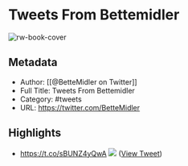 # Tweets From Bettemidler

![rw-book-cover](https://pbs.twimg.com/profile_images/1714791233540014080/RUKmz6rt.jpg)

## Metadata
- Author: [[@BetteMidler on Twitter]]
- Full Title: Tweets From Bettemidler
- Category: #tweets
- URL: https://twitter.com/BetteMidler

## Highlights
- https://t.co/sBUNZ4yQwA
  ![](https://pbs.twimg.com/media/E1KDMn9VIAcvHGe.jpg) ([View Tweet](https://twitter.com/BetteMidler/status/1392319491103629313))
